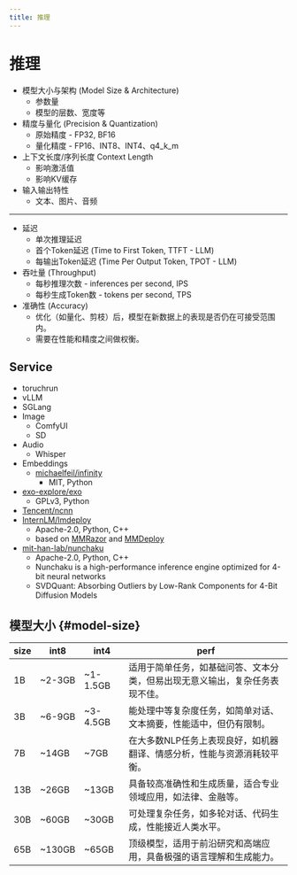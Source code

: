 ```yaml
---
title: 推理
---
```


# 推理

- 模型大小与架构 (Model Size & Architecture)
  - 参数量
  - 模型的层数、宽度等
- 精度与量化 (Precision & Quantization)
  - 原始精度 - FP32, BF16
  - 量化精度 - FP16、INT8、INT4、q4_k_m
- 上下文长度/序列长度 Context Length
  - 影响激活值
  - 影响KV缓存
- 输入输出特性
  - 文本、图片、音频

---

- 延迟
  - 单次推理延迟
  - 首个Token延迟 (Time to First Token, TTFT - LLM)
  - 每输出Token延迟 (Time Per Output Token, TPOT - LLM)
- 吞吐量 (Throughput)
  - 每秒推理次数 - inferences per second, IPS
  - 每秒生成Token数 - tokens per second, TPS
- 准确性 (Accuracy)
  - 优化（如量化、剪枝）后，模型在新数据上的表现是否仍在可接受范围内。
  - 需要在性能和精度之间做权衡。

## Service

- toruchrun
- vLLM
- SGLang
- Image
  - ComfyUI
  - SD
- Audio
  - Whisper
- Embeddings
  - [michaelfeil/infinity](https://github.com/michaelfeil/infinity)
    - MIT, Python
- [exo-explore/exo](https://github.com/exo-explore/exo)
  - GPLv3, Python
- [Tencent/ncnn](https://github.com/Tencent/ncnn)
- [InternLM/lmdeploy](https://github.com/InternLM/lmdeploy)
  - Apache-2.0, Python, C++
  - based on [MMRazor](https://github.com/open-mmlab/mmrazor) and [MMDeploy](https://github.com/open-mmlab/mmdeploy)
- [mit-han-lab/nunchaku](https://github.com/mit-han-lab/nunchaku)
  - Apache-2.0, Python, C++
  - Nunchaku is a high-performance inference engine optimized for 4-bit neural networks
  - SVDQuant: Absorbing Outliers by Low-Rank Components for 4-Bit Diffusion Models

## 模型大小 {#model-size}

| size | int8   | int4     | perf                                                                         |
| ---- | ------ | -------- | ---------------------------------------------------------------------------- |
| 1B   | ~2-3GB | ~1-1.5GB | 适用于简单任务，如基础问答、文本分类，但易出现无意义输出，复杂任务表现不佳。 |
| 3B   | ~6-9GB | ~3-4.5GB | 能处理中等复杂度任务，如简单对话、文本摘要，性能适中，但仍有限制。           |
| 7B   | ~14GB  | ~7GB     | 在大多数NLP任务上表现良好，如机器翻译、情感分析，性能与资源消耗较平衡。      |
| 13B  | ~26GB  | ~13GB    | 具备较高准确性和生成质量，适合专业领域应用，如法律、金融等。                 |
| 30B  | ~60GB  | ~30GB    | 可处理复杂任务，如多轮对话、代码生成，性能接近人类水平。                     |
| 65B  | ~130GB | ~65GB    | 顶级模型，适用于前沿研究和高端应用，具备极强的语言理解和生成能力。           |
